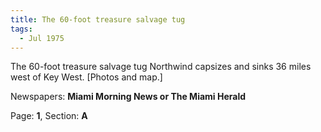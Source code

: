 ```yaml
---  
title: The 60-foot treasure salvage tug  
tags:  
  - Jul 1975  
---  
```

  
The 60-foot treasure salvage tug Northwind capsizes and sinks 36 miles west of Key West. [Photos and map.]  
  
Newspapers: **Miami Morning News or The Miami Herald**  
  
Page: **1**, Section: **A** 
